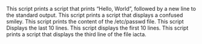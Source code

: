 This script prints a script that prints “Hello, World”, followed by a new line to the standard output.
This script prints a script that displays a confused smiley.
This script prints the content of the /etc/passwd file.
This script Displays the last 10 lines.
This script displays the first 10 lines.
This script prints a script that displays the third line of the file iacta.
